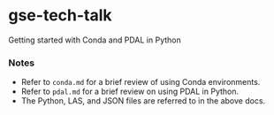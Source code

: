 # gse-tech-talk
Getting started with Conda and PDAL in Python

### Notes
* Refer to `conda.md` for a brief review of using Conda environments.
* Refer to `pdal.md` for a brief review on using PDAL in Python.
* The Python, LAS, and JSON files are referred to in the above docs.
